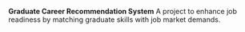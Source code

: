 **Graduate Career Recommendation System** 
A project to enhance job readiness by matching graduate skills with job market demands.
